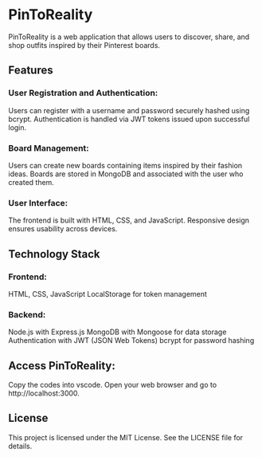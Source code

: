 # PinToReality

PinToReality is a web application that allows users to discover, share, and shop outfits inspired by their Pinterest boards.

## Features

### User Registration and Authentication:

Users can register with a username and password securely hashed using bcrypt.
Authentication is handled via JWT tokens issued upon successful login.

### Board Management:

Users can create new boards containing items inspired by their fashion ideas.
Boards are stored in MongoDB and associated with the user who created them.

### User Interface:

The frontend is built with HTML, CSS, and JavaScript.
Responsive design ensures usability across devices.

## Technology Stack

### Frontend:
HTML, CSS, JavaScript
LocalStorage for token management

### Backend:
Node.js with Express.js
MongoDB with Mongoose for data storage
Authentication with JWT (JSON Web Tokens)
bcrypt for password hashing

## Access PinToReality:
Copy the codes into vscode.
Open your web browser and go to http://localhost:3000.

## License
This project is licensed under the MIT License. See the LICENSE file for details.
